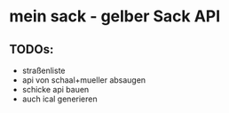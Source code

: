 # mein sack - gelber Sack API

## TODOs:

- straßenliste
- api von schaal+mueller absaugen
- schicke api bauen
- auch ical generieren